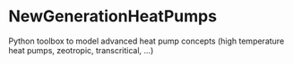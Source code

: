 # NewGenerationHeatPumps
Python toolbox to model advanced heat pump concepts (high temperature heat pumps, zeotropic, transcritical, ...)
